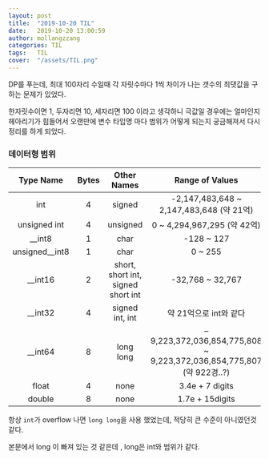 ```yaml
---
layout: post
title:  "2019-10-20 TIL"
date:   2019-10-20 13:00:59
author: mollangzzang
categories: TIL
tags:	TIL 
cover:  "/assets/TIL.png"
---
```


DP를 푸는데, 최대 100자리 수일때 각 자릿수마다 1씩 차이가 나는 갯수의 최댓값을 구하는 문제가 있었다.

한자릿수이면 1, 두자리면 10, 세자리면 100 이라고 생각하니 극값일 경우에는 얼마인지 헤아리기가 힘들어서 오랜만에 변수 타입명 마다 범위가 어떻게 되는지 궁금해져서 다시 정리를 하게 되었다.

### 데이터형 범위

|**Type Name**|**Bytes**|**Other Names**|**Range of Values**|
|:---:|:---:|:---:|:---:|
|int|4|signed|-2,147,483,648 ~ 2,147,483,648 (약 21억)|
|unsigned int|4|unsigned|0 ~ 4,294,967,295 (약 42억)|
|__int8|1|char|-128 ~ 127|
|unsigned__int8|1|char|0 ~ 255|
|__int16|2|short, short int, signed short int|-32,768 ~ 32,767|
|__int32|4|signed int, int|약 21억으로 int와 같다|
|__int64|8|long long|–9,223,372,036,854,775,808 ~ 9,223,372,036,854,775,807 (약 922경..?)|
|float|4|none|3.4e + 7 digits|
|double|8|none|1.7e + 15digits|

항상 `int`가 overflow 나면 `long long`을 사용 했었는데, 적당히 큰 수준이 아니였던것 같다.

본문에서 long 이 빠져 있는 것 같은데 , long은 int와 범위가 같다.
